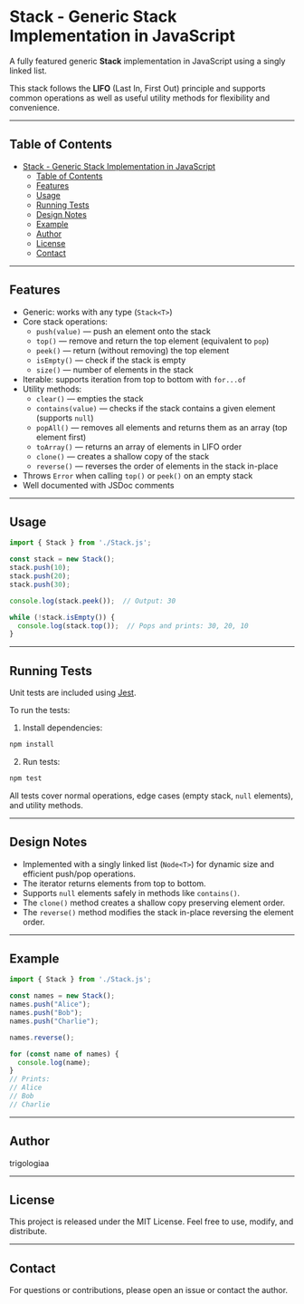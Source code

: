 # Stack - Generic Stack Implementation in JavaScript

A fully featured generic **Stack** implementation in JavaScript using a singly linked list.

This stack follows the **LIFO** (Last In, First Out) principle and supports common operations as well as useful utility methods for flexibility and convenience.

---

## Table of Contents

- [Stack - Generic Stack Implementation in JavaScript](#stack---generic-stack-implementation-in-javascript)
  - [Table of Contents](#table-of-contents)
  - [Features](#features)
  - [Usage](#usage)
  - [Running Tests](#running-tests)
  - [Design Notes](#design-notes)
  - [Example](#example)
  - [Author](#author)
  - [License](#license)
  - [Contact](#contact)

---

## Features

- Generic: works with any type (`Stack<T>`)
- Core stack operations:
  - `push(value)` — push an element onto the stack
  - `top()` — remove and return the top element (equivalent to `pop`)
  - `peek()` — return (without removing) the top element
  - `isEmpty()` — check if the stack is empty
  - `size()` — number of elements in the stack
- Iterable: supports iteration from top to bottom with `for...of`
- Utility methods:
  - `clear()` — empties the stack
  - `contains(value)` — checks if the stack contains a given element (supports `null`)
  - `popAll()` — removes all elements and returns them as an array (top element first)
  - `toArray()` — returns an array of elements in LIFO order
  - `clone()` — creates a shallow copy of the stack
  - `reverse()` — reverses the order of elements in the stack in-place
- Throws `Error` when calling `top()` or `peek()` on an empty stack
- Well documented with JSDoc comments

---

## Usage

```js
import { Stack } from './Stack.js';

const stack = new Stack();
stack.push(10);
stack.push(20);
stack.push(30);

console.log(stack.peek());  // Output: 30

while (!stack.isEmpty()) {
  console.log(stack.top());  // Pops and prints: 30, 20, 10
}
```

---

## Running Tests

Unit tests are included using [Jest](https://jestjs.io/).

To run the tests:

1. Install dependencies:

```bash
npm install
```

2. Run tests:

```bash
npm test
```

All tests cover normal operations, edge cases (empty stack, `null` elements), and utility methods.

---

## Design Notes

- Implemented with a singly linked list (`Node<T>`) for dynamic size and efficient push/pop operations.
- The iterator returns elements from top to bottom.
- Supports `null` elements safely in methods like `contains()`.
- The `clone()` method creates a shallow copy preserving element order.
- The `reverse()` method modifies the stack in-place reversing the element order.

---

## Example

```js
import { Stack } from './Stack.js';

const names = new Stack();
names.push("Alice");
names.push("Bob");
names.push("Charlie");

names.reverse();

for (const name of names) {
  console.log(name);
}
// Prints:
// Alice
// Bob
// Charlie
```

---

## Author

trigologiaa

---

## License

This project is released under the MIT License. Feel free to use, modify, and distribute.

---

## Contact

For questions or contributions, please open an issue or contact the author.